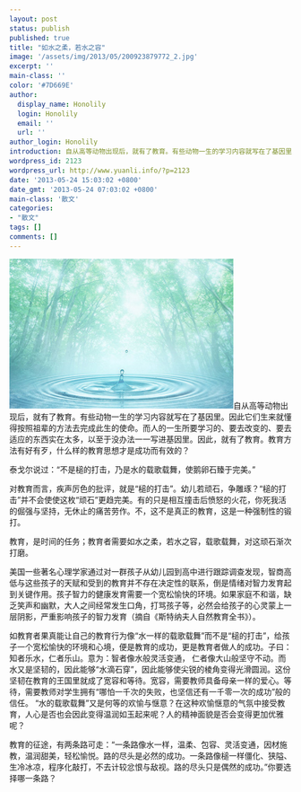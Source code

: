 ```yaml
---
layout: post
status: publish
published: true
title: "如水之柔，若水之容"
image: '/assets/img/2013/05/200923879772_2.jpg'
excerpt: ''
main-class: ''
color: '#7D669E'
author:
  display_name: Honolily
  login: Honolily
  email: ''
  url: ''
author_login: Honolily
introduction: 自从高等动物出现后，就有了教育。有些动物一生的学习内容就写在了基因里。因此它们生来就懂得按照祖辈的方法去完成此生的使命。而人的一生所要学习的、要去改变的、要去适应的东西实在太多，以至于没办法一一写进基因里。因此，就有了教育。教育方法有好有歹，什么样的教育思想才是成功而有效的？
wordpress_id: 2123
wordpress_url: http://www.yuanli.info/?p=2123
date: '2013-05-24 15:03:02 +0800'
date_gmt: '2013-05-24 07:03:02 +0800'
main-class: '散文'
categories:
- "散文"
tags: []
comments: []
---
```

![yuanli info image](/assets/img/2013/05/200923879772_2.jpg "200923879772_2")自从高等动物出现后，就有了教育。有些动物一生的学习内容就写在了基因里。因此它们生来就懂得按照祖辈的方法去完成此生的使命。而人的一生所要学习的、要去改变的、要去适应的东西实在太多，以至于没办法一一写进基因里。因此，就有了教育。教育方法有好有歹，什么样的教育思想才是成功而有效的？

泰戈尔说过：&ldquo;不是槌的打击，乃是水的载歌载舞，使鹅卵石臻于完美。&rdquo;　

对教育而言，疾声厉色的批评，就是&ldquo;槌的打击&rdquo;。幼儿若顽石，争雕琢？&ldquo;槌的打击&rdquo;并不会使使这枚&ldquo;顽石&rdquo;更趋完美。有的只是相互撞击后愤怒的火花，你死我活的倔强与坚持，无休止的痛苦劳作。不，这不是真正的教育，这是一种强制性的锻打。

教育，是时间的任务；教育者需要如水之柔，若水之容，载歌载舞，对这顽石渐次打磨。

美国一些著名心理学家通过对一群孩子从幼儿园到高中进行跟踪调查发现，智商高低与这些孩子的天赋和受到的教育并不存在决定性的联系，倒是情绪对智力发育起到关键作用。孩子智力的健康发育需要一个宽松愉快的环境。如果家庭不和谐，缺乏笑声和幽默，大人之间经常发生口角，打骂孩子等，必然会给孩子的心灵蒙上一层阴影，严重影响孩子的智力发育（摘自《斯特纳夫人自然教育全书》）。

如教育者果真能让自己的教育行为像&ldquo;水一样的载歌载舞&rdquo;而不是&ldquo;槌的打击&rdquo;，给孩子一个宽松愉快的环境和心境，便是教育的成功，更是教育者做人的成功。子曰：知者乐水，仁者乐山。意为：智者像水般灵活变通， 仁者像大山般坚守不动。而水又是坚韧的，因此能够&ldquo;水滴石穿&rdquo;，因此能够使尖锐的棱角变得光滑圆润。这份坚韧在教育的王国里就成了宽容和等待。宽容，需要教师具备母亲一样的爱心。等待，需要教师对学生拥有&ldquo;哪怕一千次的失败，也坚信还有一千零一次的成功&rdquo;般的信任。 &ldquo;水的载歌载舞&rdquo;又是何等的欢愉与惬意？在这种欢愉惬意的气氛中接受教育，人心是否也会因此变得温润如玉起来呢？人的精神面貌是否会变得更加优雅呢？

教育的征途，有两条路可走：&ldquo;一条路像水一样，温柔、包容、灵活变通，因材施教，温润甜美，轻松愉悦。路的尽头是必然的成功。一条路像槌一样僵化、狭隘、生冷冰凉，程序化敲打，不去计较忿恨与敌视。路的尽头只是偶然的成功。&rdquo;你要选择哪一条路？

